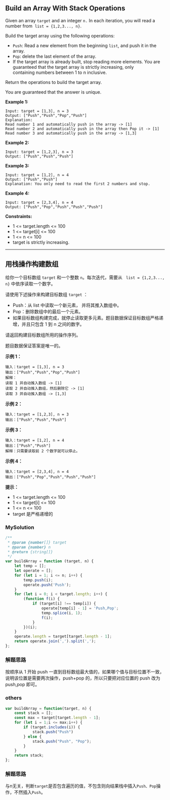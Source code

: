 ## Build an Array With Stack Operations

Given an array `target` and an integer `n.` In each iteration, you will read a number from  `list = {1,2,3..., n}`.

Build the target array using the following operations:

-   `Push`: Read a new element from the beginning `list`, and push it in the array.
-   `Pop`: delete the last element of the array.
-   If the target array is already built, stop reading more elements. You are guaranteed that the target array is strictly increasing, only containing numbers between 1 to n inclusive.

Return the operations to build the target array.

You are guaranteed that the answer is unique.

**Example 1:**

    Input: target = [1,3], n = 3
    Output: ["Push","Push","Pop","Push"]
    Explanation:
    Read number 1 and automatically push in the array -> [1]
    Read number 2 and automatically push in the array then Pop it -> [1]
    Read number 3 and automatically push in the array -> [1,3]

**Example 2:**

    Input: target = [1,2,3], n = 3
    Output: ["Push","Push","Push"]

**Example 3:**

    Input: target = [1,2], n = 4
    Output: ["Push","Push"]
    Explanation: You only need to read the first 2 numbers and stop.

**Example 4:**

    Input: target = [2,3,4], n = 4
    Output: ["Push","Pop","Push","Push","Push"]

**Constraints:**

-   1 <= target.length <= 100
-   1 <= target[i] <= 100
-   1 <= n <= 100
-   target is strictly increasing.

---

## 用栈操作构建数组

给你一个目标数组 `target` 和一个整数 `n`。每次迭代，需要从   `list = {1,2,3..., n}` 中依序读取一个数字。

请使用下述操作来构建目标数组 `target` ：

-   Push：从 list 中读取一个新元素， 并将其推入数组中。
-   Pop：删除数组中的最后一个元素。
-   如果目标数组构建完成，就停止读取更多元素。题目数据保证目标数组严格递增，并且只包含 1 到 n 之间的数字。

请返回构建目标数组所用的操作序列。

题目数据保证答案是唯一的。

**示例 1：**

    输入：target = [1,3], n = 3
    输出：["Push","Push","Pop","Push"]
    解释：
    读取 1 并自动推入数组 -> [1]
    读取 2 并自动推入数组，然后删除它 -> [1]
    读取 3 并自动推入数组 -> [1,3]

**示例 2：**

    输入：target = [1,2,3], n = 3
    输出：["Push","Push","Push"]

**示例 3：**

    输入：target = [1,2], n = 4
    输出：["Push","Push"]
    解释：只需要读取前 2 个数字就可以停止。

**示例 4：**

    输入：target = [2,3,4], n = 4
    输出：["Push","Pop","Push","Push","Push"]

**提示：**

-   1 <= target.length <= 100
-   1 <= target[i] <= 100
-   1 <= n <= 100
-   target 是严格递增的

### MySolution

```javascript
/**
 * @param {number[]} target
 * @param {number} n
 * @return {string[]}
 */
var buildArray = function (target, n) {
    let temp = [];
    let operate = [];
    for (let i = 1; i <= n; i++) {
        temp.push(i);
        operate.push('Push');
    }
    for (let i = 0; i < target.length; i++) {
        (function f(i) {
            if (target[i] !== temp[i]) {
                operate[temp[i] - 1] = 'Push,Pop';
                temp.splice(i, 1);
                f(i);
            }
        })(i);
    }
    operate.length = target[target.length - 1];
    return operate.join(',').split(',');
};
```

### 解题思路

按顺序从 1 开始 push 一直到目标数组最大值的，如果哪个值与目标位置不一致，说明该位置是需要两次操作，push+pop 的，所以只要把对应位置的 push 改为 push,pop 即可。

### others

```javascript
var buildArray = function(target, n) {
    const stack = [];
    const max = target[target.length - 1];
    for (let i = 1;i <= max;i++) {
        if (target.includes(i)) {
            stack.push("Push")
        } else {
            stack.push("Push", "Pop");
        }
    }
    return stack;
};
```

### 解题思路
与n无关，判断`target`是否包含遍历的值，不包含则向结果栈中插入`Push、Pop`操作，不然插入`Push`。
